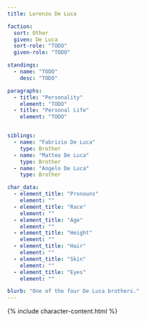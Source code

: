 ```yaml
---
title: Lorenzo De Luca

faction:
  sort: Other
  given: De Luca
  sort-role: "TODO"
  given-role: "TODO"

standings:
  - name: "TODO"
    desc: "TODO"

paragraphs:
  - title: "Personality"
    element: "TODO"
  - title: "Personal Life"
    element: "TODO"


siblings:
  - name: "Fabrizio De Luca"
    type: Brother
  - name: "Matteo De Luca"
    type: Brother
  - name: "Angelo De Luca"
    type: Brother

char_data:
  - element_title: "Pronouns"
    element: ""
  - element_title: "Race"
    element: ""
  - element_title: "Age"
    element: ""
  - element_title: "Height"
    element: ""
  - element_title: "Hair"
    element: ""
  - element_title: "Skin"
    element: ""
  - element_title: "Eyes"
    element: ""

blurb: "One of the four De Luca brothers."
---
```


{% include character-content.html %}